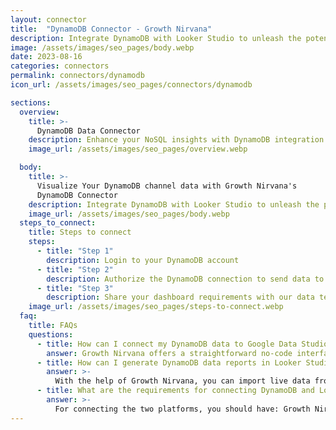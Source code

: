 ```yaml
---
layout: connector
title:  "DynamoDB Connector - Growth Nirvana"
description: Integrate DynamoDB with Looker Studio to unleash the potential of NoSQL data for strategic decision-making.
image: /assets/images/seo_pages/body.webp
date: 2023-08-16
categories: connectors
permalink: connectors/dynamodb
icon_url: /assets/images/seo_pages/connectors/dynamodb

sections:
  overview:
    title: >-
      DynamoDB Data Connector
    description: Enhance your NoSQL insights with DynamoDB integration. Seamlessly merge DynamoDB's data capabilities with Looker Studio's analytical prowess, translating raw data into actionable insights that drive strategic decisions.
    image_url: /assets/images/seo_pages/overview.webp

  body:
    title: >-
      Visualize Your DynamoDB channel data with Growth Nirvana's
      DynamoDB Connector
    description: Integrate DynamoDB with Looker Studio to unleash the potential of NoSQL data for strategic decision-making.
    image_url: /assets/images/seo_pages/body.webp
  steps_to_connect:
    title: Steps to connect
    steps:
      - title: "Step 1"
        description: Login to your DynamoDB account
      - title: "Step 2"
        description: Authorize the DynamoDB connection to send data to Growth Nirvana
      - title: "Step 3"
        description: Share your dashboard requirements with our data team. We will build the report for you.
    image_url: /assets/images/seo_pages/steps-to-connect.webp
  faq:
    title: FAQs
    questions:
      - title: How can I connect my DynamoDB data to Google Data Studio/Looker Studio?
        answer: Growth Nirvana offers a straightforward no-code interface to connect to DynamoDB data sources.
      - title: How can I generate DynamoDB data reports in Looker Studio?
        answer: >-
          With the help of Growth Nirvana, you can import live data from DynamoDB into Looker Studio. These data can be viewed in charts, tables, and dashboards to generate branded reports that can be shared instantly.
      - title: What are the requirements for connecting DynamoDB and Looker Studio?
        answer: >-
          For connecting the two platforms, you should have: Growth Nirvana Account and DynamoDB Ads Account
---
```

